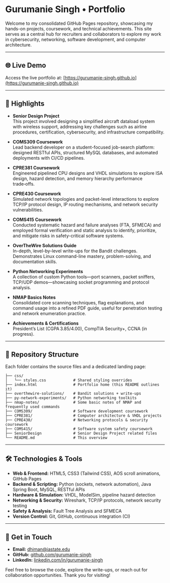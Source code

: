 # Gurumanie Singh • Portfolio

Welcome to my consolidated GitHub Pages repository, showcasing my hands-on projects, coursework, and technical achievements. This site serves as a central hub for recruiters and collaborators to explore my work in cybersecurity, networking, software development, and computer architecture.

---

## 🌐 Live Demo

Access the live portfolio at: [https://gurumanie-singh.github.io](https://gurumanie-singh.github.io)

---

## 🚀 Highlights

* **Senior Design Project**  
  This project involved designing a simplified aircraft dataload system with wireless support, addressing key challenges such as airline procedures, certification, cybersecurity, and infrastructure compatibility.

* **COMS309 Coursework**  
  Lead backend developer on a student-focused job-search platform: designed RESTful APIs, structured MySQL databases, and automated deployments with CI/CD pipelines.

* **CPRE381 Coursework**  
  Engineered pipelined CPU designs and VHDL simulations to explore ISA design, hazard detection, and memory hierarchy performance trade‑offs.

* **CPRE430 Coursework**  
  Simulated network topologies and packet-level interactions to explore TCP/IP protocol design, IP routing mechanisms, and network security vulnerabilities.

* **COMS415 Coursework**  
  Conducted systematic hazard and failure analyses (FTA, SFMECA) and employed formal verification and static analysis to identify, prioritize, and mitigate risks in safety-critical software systems.

* **OverTheWire Solutions Guide**  
  In-depth, level-by-level write-ups for the Bandit challenges. Demonstrates Linux command-line mastery, problem-solving, and documentation skills.

* **Python Networking Experiments**  
  A collection of custom Python tools—port scanners, packet sniffers, TCP/UDP demos—showcasing socket programming and protocol analysis.

* **NMAP Basics Notes**  
  Consolidated core scanning techniques, flag explanations, and command usage into a refined PDF guide, useful for penetration testing and network enumeration practice.

* **Achievements & Certifications**  
  President’s List (CGPA 3.85/4.00), CompTIA Security+, CCNA (in progress).

---

## 📂 Repository Structure

Each folder contains the source files and a dedicated landing page:

```
├── css/
│   └── styles.css            # Shared styling overrides
├── index.html                # Portfolio home (this README outlines it)
├── overthewire-solutions/    # Bandit solutions + write-ups
├── py-network-experiments/   # Python networking toolkits
├── nmap-notes/               # Some basic notes of NMAP and frequently used commands
├── COMS309/                  # Software development coursework
├── CPRE381/                  # Computer architecture & VHDL projects
├── CPRE430/                  # Networking protocols & security coursework
├── COMS415/                  # Software system safety coursework
├── SeniorDesign              # Senior Design Project related files
└── README.md                 # This overview
```

---

## 🛠️ Technologies & Tools

* **Web & Frontend:** HTML5, CSS3 (Tailwind CSS), AOS scroll animations, GitHub Pages
* **Backend & Scripting:** Python (sockets, network automation), Java Spring Boot, MySQL, RESTful APIs
* **Hardware & Simulation:** VHDL, ModelSim, pipeline hazard detection
* **Networking & Security:** Wireshark, TCP/IP protocols, network security testing
* **Safety & Analysis:** Fault Tree Analysis and SFMECA
* **Version Control:** Git, GitHub, continuous integration (CI)

---

## 🤝 Get in Touch

* **Email:** [dhiman@iastate.edu](mailto:dhiman@iastate.edu)  
* **GitHub:** [github.com/gurumanie-singh](https://github.com/gurumanie-singh)  
* **LinkedIn:** [linkedin.com/in/gurumanie-singh](https://linkedin.com/in/gurumanie-singh)

Feel free to browse the code, explore the write-ups, or reach out for collaboration opportunities. Thank you for visiting!